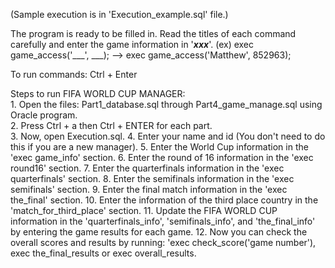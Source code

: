 (Sample execution is in 'Execution_example.sql' file.)

The program is ready to be filled in. Read the titles of each command carefully and enter the game information in '___xxx___'.
   (ex) exec game_access('___', ___);   -->  exec game_access('Matthew', 852963);

To run commands: Ctrl + Enter

Steps to run FIFA WORLD CUP MANAGER:  
	1. Open the files: Part1_database.sql through Part4_game_manage.sql using Oracle program.  
	2. Press Ctrl + a then Ctrl + ENTER for each part.  
	3. Now, open Execution.sql.
	4. Enter your name and id (You don't need to do this if you are a new manager).
	5. Enter the World Cup information in the 'exec game_info' section.
	6. Enter the round of 16 information in the 'exec round16' section.
	7. Enter the quarterfinals information in the 'exec quarterfinals' section.
	8. Enter the semifinals information in the 'exec semifinals' section.
	9. Enter the final match information in the 'exec the_final' section.
	10. Enter the information of the third place country in the 'match_for_third_place' section.
	11. Update the FIFA WORLD CUP information in the 'quarterfinals_info', 'semifinals_info', and 'the_final_info' by entering the game results for each game.
	12. Now you can check the overall scores and results by running: 'exec check_score('game number'), exec the_final_results or exec overall_results.

